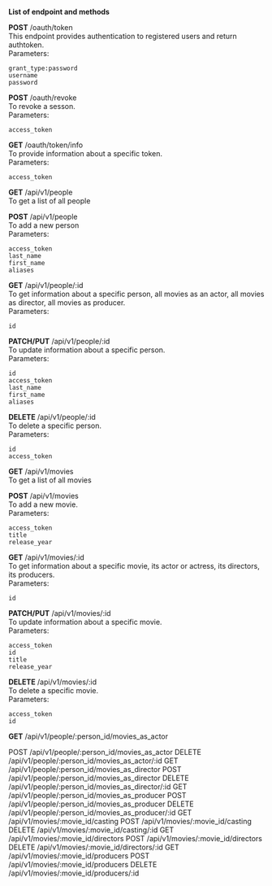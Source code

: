 **List of endpoint and methods**  

**POST**   /oauth/token  
This endpoint provides authentication to registered users and return authtoken.  
Parameters:
```
grant_type:password
username
password
```

**POST**   /oauth/revoke  
To revoke a sesson.  
Parameters:
```
access_token
```

**GET**    /oauth/token/info  
To provide information about a specific token.  
Parameters:
```
access_token
```

**GET**    /api/v1/people  
To get a list of all people  

**POST**   /api/v1/people  
To add a new person  
Parameters:  
```
access_token
last_name
first_name
aliases
```

**GET**    /api/v1/people/:id  
To get information about a specific person, all movies as an actor, all movies as director, all movies as producer.  
Parameters:
```
id
```

**PATCH/PUT**  /api/v1/people/:id  
To update information about a specific person.  
Parameters:
```
id
access_token
last_name
first_name
aliases
```

**DELETE** /api/v1/people/:id  
To delete a specific person.  
Parameters:
```
id
access_token
```

**GET**    /api/v1/movies  
To get a list of all movies  

**POST**   /api/v1/movies  
To add a new movie.  
Parameters:
```
access_token
title  
release_year
```

**GET**    /api/v1/movies/:id  
To get information about a specific movie, its actor or actress, its directors, its producers.  
Parameters:
```
id
```

**PATCH/PUT**  /api/v1/movies/:id  
To update information about a specific movie.  
Parameters:
```
access_token
id
title  
release_year
```

**DELETE** /api/v1/movies/:id  
To delete a specific movie.  
Parameters:
```
access_token
id
```

**GET**    /api/v1/people/:person_id/movies_as_actor


POST   /api/v1/people/:person_id/movies_as_actor
DELETE /api/v1/people/:person_id/movies_as_actor/:id
GET    /api/v1/people/:person_id/movies_as_director
POST   /api/v1/people/:person_id/movies_as_director
DELETE /api/v1/people/:person_id/movies_as_director/:id
GET    /api/v1/people/:person_id/movies_as_producer
POST   /api/v1/people/:person_id/movies_as_producer
DELETE /api/v1/people/:person_id/movies_as_producer/:id
GET    /api/v1/movies/:movie_id/casting
POST   /api/v1/movies/:movie_id/casting
DELETE /api/v1/movies/:movie_id/casting/:id
GET    /api/v1/movies/:movie_id/directors
POST   /api/v1/movies/:movie_id/directors
DELETE /api/v1/movies/:movie_id/directors/:id
GET    /api/v1/movies/:movie_id/producers
POST   /api/v1/movies/:movie_id/producers
DELETE /api/v1/movies/:movie_id/producers/:id

